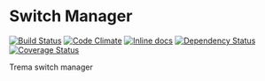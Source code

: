 Switch Manager
==============

[![Build Status](http://img.shields.io/travis/trema/switch_manager/develop.svg)][travis]
[![Code Climate](http://img.shields.io/codeclimate/github/trema/switch_manager.svg)][codeclimate]
[![Inline docs](http://inch-pages.github.io/github/trema/switch_manager.svg)][inchpages]
[![Dependency Status](http://img.shields.io/gemnasium/trema/switch_manager.svg)][gemnasium]
[![Coverage Status](http://img.shields.io/coveralls/trema/switch_manager.svg)][coveralls]

[travis]: http://travis-ci.org/trema/switch_manager
[codeclimate]: https://codeclimate.com/github/trema/switch_manager
[inchpages]: http://inch-pages.github.io/github/trema/switch_manager
[gemnasium]: https://gemnasium.com/trema/switch_manager
[coveralls]: https://coveralls.io/r/trema/switch_manager

Trema switch manager
